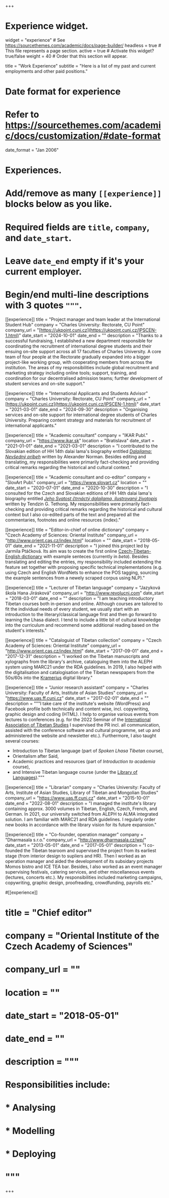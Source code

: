 +++
# Experience widget.
widget = "experience"  # See https://sourcethemes.com/academic/docs/page-builder/
headless = true  # This file represents a page section.
active = true  # Activate this widget? true/false
weight = 40  # Order that this section will appear.

title = "Work Experience"
subtitle = "Here is a list of my past and current employments and other paid positions."

# Date format for experience
#   Refer to https://sourcethemes.com/academic/docs/customization/#date-format
date_format = "Jan 2006"

# Experiences.
#   Add/remove as many `[[experience]]` blocks below as you like.
#   Required fields are `title`, `company`, and `date_start`.
#   Leave `date_end` empty if it's your current employer.
#   Begin/end multi-line descriptions with 3 quotes `"""`.

[[experience]]
  title = "Project manager and team leader at the International Student Hub"
  company = "Charles University: Rectorate, CU Point"
  company_url = "[https://ukpoint.cuni.cz](https://ukpoint.cuni.cz/IPSCEN-1.html)"
  date_start = "2024-10-01"
  date_end = ""
  description = "Thanks to a successful fundraising, I established a new department responsible for coordinating the recruitment of international degree students and their ensuing on-site support across all 17 faculties of Charles University. A core team of four people at the Rectorate gradually expanded into a bigger project-like working group, with cooperating members from across the institution. The areas of my responsibilities include global recruitment and marketing strategy including online tools; support, training, and coordination for our decentralised admission teams; further development of student services and on-site support."
  
[[experience]]
  title = "International Applicants and Students Advisor"
  company = "Charles University: Rectorate, CU Point"
  company_url = "[https://ukpoint.cuni.cz](https://ukpoint.cuni.cz/IPSCEN-1.html)"
  date_start = "2021-03-01"
  date_end = "2024-09-30"
  description = "Organising services and on-site support for international degree students of Charles University. Preparing content strategy and materials for recruitment of international applicants."

[[experience]]
  title = "Academic consultant"
  company = "IKAR Publ."
  company_url = "https://www.ikar.sk"
  location = "Bratislava"
  date_start = "2021-01-01"
  date_end = "2021-03-01"
  description = "I contributed to the Slovakian edition of HH 14th dalai lama's biography entitled [*Dalajlama: Nevšedný príbeh*](https://www.bux.sk/knihy/445139-dalajlama-nevsedny-pribeh.html) written by Alexander Norman. Besides editing and translating, my responsibilities were primarily fact-checking and providing critical remarks regarding the historical and cultural context."

[[experience]]
  title = "Academic consultant and co-editor"
  company = "SlovArt Publ."
  company_url = "https://www.slovart.cz"
  location = ""
  date_start = "2020-07-01"
  date_end = "2020-10-30"
  description = "I consulted for the Czech and Slovakian editions of HH 14th dalai lama's biography entitled [*Jeho Svatost čtrnáctý dalajlama, ilustrovaný životopis*](https://www.slovart.cz/knihy-v-cestine/literatura-faktu/literatura-faktu/jeho-svatost-ctrnacty-dalajlama.-ilustrovany-zivotopis.html?page_id=25923) written by Tendzin G. Tethong. My responsibilities were primarily fact-checking and providing critical remarks regarding the historical and cultural context but I also co-edited parts of the text and prepared all the commentaries, footnotes and online resources (index)."

[[experience]]
  title = "Editor-in-chief of online dictionary"
  company = "Czech Academy of Sciences: Oriental Institute"
  company_url = "http://www.orient.cas.cz/index.html"
  location = ""
  date_start = "2018-05-01"
  date_end = "2021-11-01"
  description = "I joined this project led by Jarmila Ptáčková. Its aim was to create the first online [Czech-Tibetan-English dictionary](https://linguatools.info/tibendicts/) with example senteces (currently in *beta*). Besides translating and editing the entries, my responsibility included extending the feature set together with proposing specific technical implementations (e.g. using Czech and English WordNets to enhance the POS tagging, sourcing the example sentences from a newely scraped corpus using NLP)."

[[experience]]
  title = "Lecturer of Tibetan language"
  company = "Jazyková škola Hana Jirásková"
  company_url = "http://www.revolucni.com"
  date_start = "2018-03-01"
  date_end = ""
  description = "I am teaching introductory Tibetan courses both in-person and online. Although courses are tailored to fit the individual needs of every student, we usually start with an introduction to the literary/classical language first and then go forward to learning the Lhasa dialect. I tend to include a little bit of cultural knowledge into the curriculum and recommend some additional reading based on the student's interests."

[[experience]]
  title = "Cataloguist of Tibetan collection"
  company = "Czech Academy of Sciences: Oriental Institute"
  company_url = "http://www.orient.cas.cz/index.html"
  date_start = "2017-09-01"
  date_end = "2017-12-31"
  description = "I worked on the Tibetan manuscripts and xylographs from the library's archive, cataloguing them into the ALEPH system using MARC21 under the RDA guidelines. In 2019, I also helped with the digitalisation and catalogisation of the Tibetan newspapers from the 50s/60s into the [Kramerius](https://kramerius5.nkp.cz) digital library."

[[experience]]
  title = "Junior research assistant"
  company = "Charles University: Faculty of Arts, Institute of Asian Studies"
  company_url = "https://www.uas.ff.cuni.cz"
  date_start = "2017-02-01"
  date_end = ""
  description = """I take care of the institute's website (WordPress) and Facebook profile both technically and content wise, incl. copywriting, graphic design and coding (HTML). I help to organise various events from lectures to conferences (e.g. for the 2022 Seminar of the [International Association of Tibetan Studies](http://www.iats.info) I supervised the PR incl. all communication, assisted with the conference software and cultural programme, set up and administered the website and newsletter etc.). Furthermore, I also taught several courses:
  - Introduction to Tibetan language (part of *Spoken Lhasa Tibetan* course),
  - Orientalism after Said,
  - Academic practices and resources (part of *Introduction to academia* course),
  - and Intensive Tibetan language course (under the [Library of Languages](https://libraryoflanguages.ff.cuni.cz))."""

[[experience]]
  title = "Librarian"
  company = "Charles University: Faculty of Arts, Institute of Asian Studies, Library of Tibetan and Mongolian Studies"
  company_url = "https://www.uas.ff.cuni.cz"
  date_start = "2015-10-01"
  date_end = "2022-08-01"
  description = "I managed the institute's library containing approx. 3000 volumes in Tibetan, English, Czech, French, and German. In 2021, our university switched from ALEPH to ALMA integrated solution. I am familiar with MARC21 and RDA guidelines. I regularly order new books in accordance with the library vision for its future expansion."

[[experience]]
  title = "Co-founder, operation manager"
  company = "Dharmasala s.r.o."
  company_url = "http://www.dharmasala.cz/wp/"
  date_start = "2013-05-01"
  date_end = "2017-05-01"
  description = "I co-founded the Tibetan tearoom and supervised the project from its earliest stage (from interior design to supliers and HR). Then I worked as an operation manager and aided the development of its subsidary projects Momos bistro and ICE TEA bar. Besides, I also worked as an event manager supervising festivals, catering services, and other miscellaneous events (lectures, concerts etc.). My responsibilities included marketing campaigns, copywriting, graphic design, proofreading, crowdfunding, payrolls etc."

#[[experience]]
#  title = "Chief editor"
#  company = "Oriental Institute of the Czech Academy of Sciences"
#  company_url = ""
#  location = ""
#  date_start = "2018-05-01"
#  date_end = ""
#  description = """
#  Responsibilities include:
#
#  * Analysing
#  * Modelling
#  * Deploying
#  """

+++
